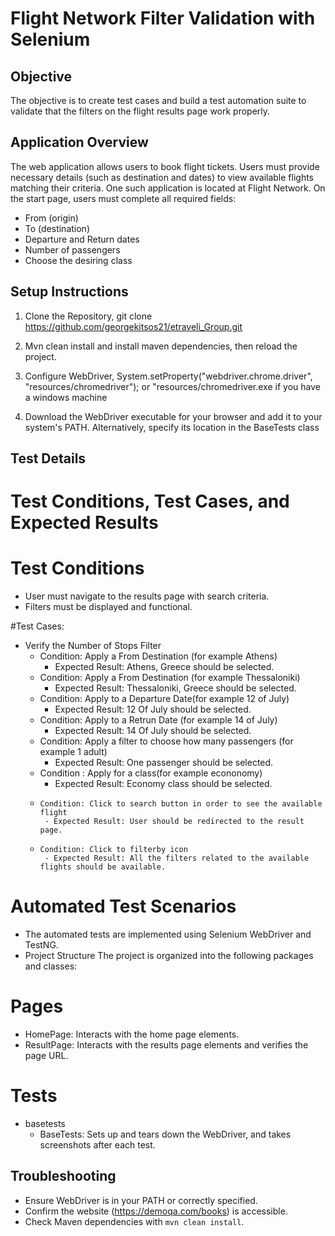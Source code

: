 # Flight Network Filter Validation with Selenium

## Objective


The objective is to create test cases and build a test automation suite to validate that the filters on the flight results page work properly.


## Application Overview
The web application allows users to book flight tickets. Users must provide necessary details (such as destination and dates) to view available flights matching their criteria. One such application is located at Flight Network.
On the start page, users must complete all required fields:
-	From (origin)
-	To (destination)
-	Departure and Return dates
-	Number of passengers
-	Choose the desiring class


## Setup Instructions

1. Clone the Repository, git clone <https://github.com/georgekitsos21/etraveli_Group.git>

2. Mvn clean install and install maven dependencies, then reload the project.

3. Configure WebDriver, System.setProperty("webdriver.chrome.driver", "resources/chromedriver"); or "resources/chromedriver.exe if you have a windows machine

4. Download the WebDriver executable for your browser and add it to your system's PATH. Alternatively, specify its location in the BaseTests class
    

## Test Details

# Test Conditions, Test Cases, and Expected Results
# Test Conditions
  
  -	User must navigate to the results page with search criteria.
  -	Filters must be displayed and functional.

#Test Cases:

- Verify the Number of Stops Filter
    - Condition: Apply a From Destination (for example Athens)
    	- Expected Result: Athens, Greece should be selected.
    - Condition: Apply a From Destination (for example Thessaloniki)
    	- Expected Result: Thessaloniki, Greece should be selected.
  - Condition: Apply to a Departure Date(for example 12 of July)
  	- Expected Result: 12 Of July should be selected.
  -	Condition: Apply to a Retrun Date (for example 14 of July)
  	- Expected Result: 14 Of July should be selected.
  -	Condition: Apply a filter to choose how many passengers (for example 1 adult)
  	- Expected Result: One passenger should be selected.
  -	Condition : Apply for a class(for example econonomy) 
	 - Expected Result: Economy class should be selected.
  -     Condition: Click to search button in order to see the available flight
    	 - Expected Result: User should be redirected to the result page.
  -     Condition: Click to filterby icon
    	 - Expected Result: All the filters related to the available flights should be available.

# Automated Test Scenarios

- The automated tests are implemented using Selenium WebDriver and TestNG.
- Project Structure
The project is organized into the following packages and classes:

# Pages
-	HomePage: Interacts with the home page elements.
-	ResultPage: Interacts with the results page elements and verifies the page URL.

# Tests
- basetests
	- BaseTests: Sets up and tears down the WebDriver, and takes screenshots after each test.


## Troubleshooting

- Ensure WebDriver is in your PATH or correctly specified.
- Confirm the website (https://demoqa.com/books) is accessible.
- Check Maven dependencies with `mvn clean install`.
